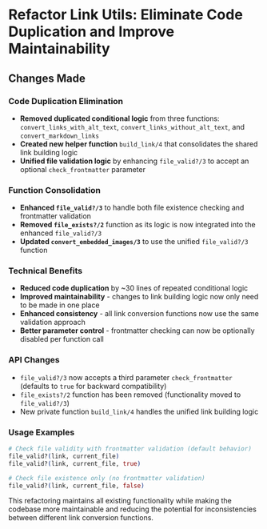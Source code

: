 # Refactor Link Utils: Eliminate Code Duplication and Improve Maintainability

## Changes Made

### Code Duplication Elimination

- **Removed duplicated conditional logic** from three functions: `convert_links_with_alt_text`, `convert_links_without_alt_text`, and `convert_markdown_links`
- **Created new helper function** `build_link/4` that consolidates the shared link building logic
- **Unified file validation logic** by enhancing `file_valid?/3` to accept an optional `check_frontmatter` parameter

### Function Consolidation

- **Enhanced `file_valid?/3`** to handle both file existence checking and frontmatter validation
- **Removed `file_exists?/2`** function as its logic is now integrated into the enhanced `file_valid?/3`
- **Updated `convert_embedded_images/3`** to use the unified `file_valid?/3` function

### Technical Benefits

- **Reduced code duplication** by ~30 lines of repeated conditional logic
- **Improved maintainability** - changes to link building logic now only need to be made in one place
- **Enhanced consistency** - all link conversion functions now use the same validation approach
- **Better parameter control** - frontmatter checking can now be optionally disabled per function call

### API Changes

- `file_valid?/3` now accepts a third parameter `check_frontmatter` (defaults to `true` for backward compatibility)
- `file_exists?/2` function has been removed (functionality moved to `file_valid?/3`)
- New private function `build_link/4` handles the unified link building logic

### Usage Examples

```elixir
# Check file validity with frontmatter validation (default behavior)
file_valid?(link, current_file)
file_valid?(link, current_file, true)

# Check file existence only (no frontmatter validation)
file_valid?(link, current_file, false)
```

This refactoring maintains all existing functionality while making the codebase more maintainable and reducing the potential for inconsistencies between different link conversion functions.
